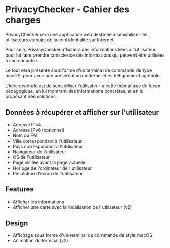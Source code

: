 # PrivacyChecker - Cahier des charges

PrivacyChecker sera une application web destinée à sensibiliser les utilisateurs au sujet de la confidentialité sur Internet.

Pour celà, PrivacyChecker affichera des informations liées à l'utilisateur pour lui faire prendre conscience des informations qui peuvent être utilisées à son encontre.

Le tout sera présenté sous forme d'un terminal de commande de type macOS, pour avoir une présentation moderne et esthétiquement agréable.

L'idée générale est de sensibiliser l'utilisateur à cette thématique de façon pédagogique, en lui montrant des informations concrètes, et en lui proposant des solutions.

## Données à récupérer et afficher sur l'utilisateur
- Adresse IPv4
- Adresse IPv6 (optionnel)
- Nom du FAI
- Ville correspondant à l'utilisateur
- Pays correspondant à l'utilisateur
- Navigateur de l'utilisateur
- OS de l'utilisateur
- Page visitée avant la page actuelle
- Horloge de l'ordinateur de l'utilisateur
- Résolution d'écran de l'utilisateur

## Features 
- Afficher les informations
- Afficher une carte avec la localisation de l'utilisateur (v2)
  
## Design
- Affichage sous forme d'un terminal de commande de style macOS
- Animation du terminal (v2)